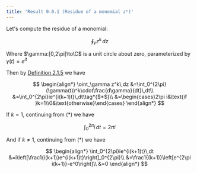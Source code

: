 ```yaml
---
title: 'Result 0.0.1 (Residue of a monomial zᵏ)'
---
```


Let's compute the residue of a monomial:

$$
\oint_\gamma z^k\,dz
$$

Where $\gamma:[0,2\pi]\to\C$ is a unit circle about zero,
parameterized by $\gamma(t)=e^{it}$

Then by [Definition 2.1.5][2.1.5] we have

$$
\begin{align*}
\oint_\gamma z^k\,dz
&=\int_0^{2\pi}(\gamma(t))^k\cdot\frac{d\gamma}{dt}\,dt\\
&=\int_0^{2\pi}ie^{i(k+1)t}\,dt\tag*{$*$}\\
&=\begin{cases}2\pi i&\text{if }k=1\\0&\text{otherwise}\end{cases}
\end{align*}
$$

If $k=1$, continuing from ($*$) we have

$$
\int_0^{2\pi}i\,dt=2\pi i
$$

And if $k\neq1$, continuing from ($*$) we have

$$
\begin{align*}
\int_0^{2\pi}ie^{i(k+1)t}\,dt
&=i\left[\frac1{i(k+1)}e^{i(k+1)t}\right]_0^{2\pi}\\
&=\frac1{(k+1)}\left[e^{2\pi i(k+1)}-e^0\right]\\
&=0
\end{align*}
$$

[2.1.5]: #complex-analysis/definition-2.1.5-complex-line-integral
